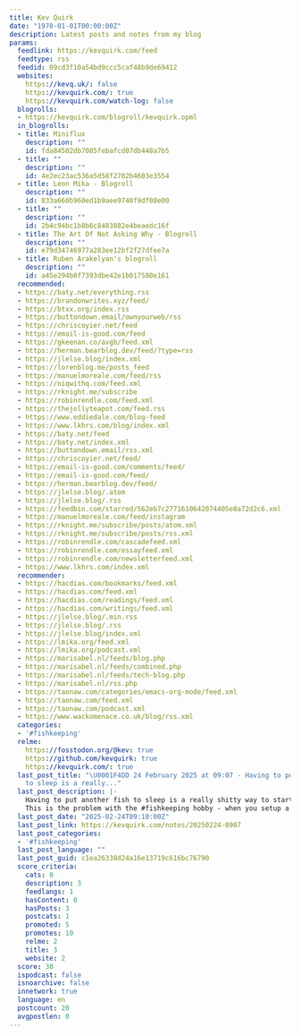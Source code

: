 ```yaml
---
title: Kev Quirk
date: "1970-01-01T00:00:00Z"
description: Latest posts and notes from my blog
params:
  feedlink: https://kevquirk.com/feed
  feedtype: rss
  feedid: 09cd3f10a54bd9ccc5caf48b9de69412
  websites:
    https://kevq.uk/: false
    https://kevquirk.com/: true
    https://kevquirk.com/watch-log: false
  blogrolls:
  - https://kevquirk.com/blogroll/kevquirk.opml
  in_blogrolls:
  - title: Miniflux
    description: ""
    id: fda84502db7085febafcd07db448a7b5
  - title: ""
    description: ""
    id: 4e2ec23ac536a5d58f2702b4603e3554
  - title: Leon Mika - Blogroll
    description: ""
    id: 833a660b960ed1b9aee9740f9df08e00
  - title: ""
    description: ""
    id: 2b4c94bc1b8b6c8483882e4beaedc16f
  - title: The Art Of Not Asking Why - Blogroll
    description: ""
    id: e79d34746977a283ee12bf2f27dfee7a
  - title: Ruben Arakelyan's blogroll
    description: ""
    id: a45e294b0f7393dbe42e1b017580e161
  recommended:
  - https://baty.net/everything.rss
  - https://brandonwrites.xyz/feed/
  - https://btxx.org/index.rss
  - https://buttondown.email/ownyourweb/rss
  - https://chriscoyier.net/feed
  - https://email-is-good.com/feed
  - https://gkeenan.co/avgb/feed.xml
  - https://herman.bearblog.dev/feed/?type=rss
  - https://jlelse.blog/index.xml
  - https://lorenblog.me/posts_feed
  - https://manuelmoreale.com/feed/rss
  - https://niqwithq.com/feed.xml
  - https://rknight.me/subscribe
  - https://robinrendle.com/feed.xml
  - https://thejollyteapot.com/feed.rss
  - https://www.eddiedale.com/blog-feed
  - https://www.lkhrs.com/blog/index.xml
  - https://baty.net/feed
  - https://baty.net/index.xml
  - https://buttondown.email/rss.xml
  - https://chriscoyier.net/feed/
  - https://email-is-good.com/comments/feed/
  - https://email-is-good.com/feed/
  - https://herman.bearblog.dev/feed/
  - https://jlelse.blog/.atom
  - https://jlelse.blog/.rss
  - https://feedbin.com/starred/562eb7c2771610642074405e8a72d2c6.xml
  - https://manuelmoreale.com/feed/instagram
  - https://rknight.me/subscribe/posts/atom.xml
  - https://rknight.me/subscribe/posts/rss.xml
  - https://robinrendle.com/cascadefeed.xml
  - https://robinrendle.com/essayfeed.xml
  - https://robinrendle.com/newsletterfeed.xml
  - https://www.lkhrs.com/index.xml
  recommender:
  - https://hacdias.com/bookmarks/feed.xml
  - https://hacdias.com/feed.xml
  - https://hacdias.com/readings/feed.xml
  - https://hacdias.com/writings/feed.xml
  - https://jlelse.blog/.min.rss
  - https://jlelse.blog/.rss
  - https://jlelse.blog/index.xml
  - https://lmika.org/feed.xml
  - https://lmika.org/podcast.xml
  - https://marisabel.nl/feeds/blog.php
  - https://marisabel.nl/feeds/combined.php
  - https://marisabel.nl/feeds/tech-blog.php
  - https://marisabel.nl/rss.php
  - https://taonaw.com/categories/emacs-org-mode/feed.xml
  - https://taonaw.com/feed.xml
  - https://taonaw.com/podcast.xml
  - https://www.wackomenace.co.uk/blog/rss.xml
  categories:
  - '#fishkeeping'
  relme:
    https://fosstodon.org/@kev: true
    https://github.com/kevquirk: true
    https://kevquirk.com/: true
  last_post_title: "\U0001F4DD 24 February 2025 at 09:07 - Having to put another fish
    to sleep is a really..."
  last_post_description: |-
    Having to put another fish to sleep is a really shitty way to start a Monday.
    This is the problem with the #fishkeeping hobby - when you setup a tank and stock it with a load of babies, they all grow
  last_post_date: "2025-02-24T09:10:00Z"
  last_post_link: https://kevquirk.com/notes/20250224-0907
  last_post_categories:
  - '#fishkeeping'
  last_post_language: ""
  last_post_guid: c1ea26338d24a16e13719c616bc76790
  score_criteria:
    cats: 0
    description: 3
    feedlangs: 1
    hasContent: 0
    hasPosts: 3
    postcats: 1
    promoted: 5
    promotes: 10
    relme: 2
    title: 3
    website: 2
  score: 30
  ispodcast: false
  isnoarchive: false
  innetwork: true
  language: en
  postcount: 20
  avgpostlen: 0
---
```

